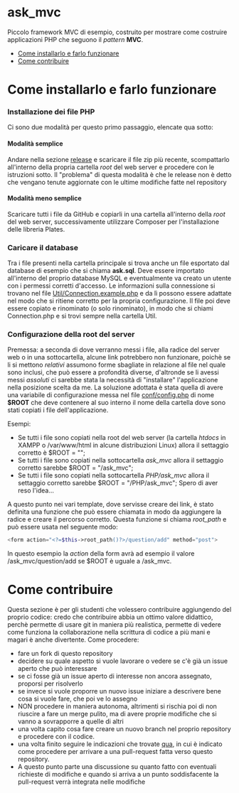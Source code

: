 # ask_mvc
Piccolo framework MVC di esempio, costruito per mostrare come costruire applicazioni PHP che seguono il *pattern* **MVC**.

- [Come installarlo e farlo funzionare](#come-installarlo-e-farlo-funzionare)
- [Come contribuire](#come-contribuire)

# Come installarlo e farlo funzionare
### Installazione dei file PHP
Ci sono due modalità per questo primo passaggio, elencate qua sotto:
#### Modalità semplice
Andare nella sezione [release](https://github.com/alessandro-bugatti/ask_mvc/releases) e scaricare il file zip più recente, scompattarlo all'interno della propria cartella *root* del web server e procedere con le istruzioni sotto. Il "problema" di questa modalità è che le release non è detto che vengano tenute aggiornate con le ultime modifiche fatte nel repository
#### Modalità meno semplice
Scaricare tutti i file da GitHub e copiarli in una cartella all'interno della *root* del web server, successivamente utilizzare Composer per l'installazione delle libreria Plates.

### Caricare il database
Tra i file presenti nella cartella principale si trova anche un file esportato dal database di esempio che si chiama **ask.sql**. Deve essere importato all'interno del proprio database MySQL e eventualmente va creato un utente con i permessi corretti d'accesso. Le informazioni sulla connessione si trovano nel file [Util/Connection.example.php](https://github.com/alessandro-bugatti/ask_mvc/blob/master/Util/Connection.example.php) e da lì possono essere adattate nel modo che si ritiene corretto per la propria configurazione. Il file poi deve essere copiato e rinominato (o solo rinominato), in modo che si chiami Connection.php e si trovi sempre nella cartella Util.

### Configurazione della root del server
Premessa: a seconda di dove verranno messi i file, alla radice del server web o in una sottocartella, alcune link potrebbero non funzionare, poichè se li si mettono *relativi* assumono forme sbagliate in relazione al file nel quale sono inclusi, che può essere a profondità diverse, d'altronde se li avessi messi *assoluti* ci sarebbe stata la necessità di "installare" l'applicazione nella posizione scelta da me. La soluzione adottata è stata quella di avere una variabile di configurazione messa nel file [conf/config.php](https://github.com/alessandro-bugatti/ask_mvc/blob/master/conf/config.php) di nome **$ROOT** che deve contenere al suo interno il nome della cartella dove sono stati copiati i file dell'applicazione.

Esempi:
* Se tutti i file sono copiati nella root del web server (la cartella *htdocs* in XAMPP o /var/www/html in alcune distribuzioni Linux) allora il settaggio corretto è $ROOT = "";
* Se tutti i file sono copiati nella sottocartella *ask_mvc* allora il settaggio corretto sarebbe $ROOT = "/ask_mvc";
* Se tutti i file sono copiati nella sottocartella *PHP/ask_mvc* allora il settaggio corretto sarebbe $ROOT = "/PHP/ask_mvc";
Spero di aver reso l'idea...

A  questo punto nei vari template, dove servisse creare dei link, è stato definita una funzione che può essere chiamata in modo da aggiungere la radice e creare il percorso corretto. Questa funzione si chiama *root_path* e può essere usata nel seguente modo:

```php
<form action="<?=$this->root_path()?>/question/add" method="post">
```

In questo esempio la *action* della form avrà ad esempio il valore /ask_mvc/question/add se $ROOT è uguale a /ask_mvc.

# Come contribuire
Questa sezione è per gli studenti che volessero contribuire aggiungendo del proprio codice: credo che contribuire abbia un ottimo valore didattico, perchè permette di usare git in maniera più realistica, permette di vedere come funziona la collaborazione nella scrittura di codice a più mani e magari è anche divertente.
Come procedere:
- fare un fork di questo repository
- decidere su quale aspetto si vuole lavorare o vedere se c'è già un issue aperto che può interessare
- se ci fosse già un issue aperto di interesse non ancora assegnato, proporsi per risolverlo
- se invece si vuole proporre un nuovo issue iniziare a descrivere bene cosa si vuole fare, che poi ve lo assegno
- NON procedere in maniera autonoma, altrimenti si rischia poi di non riuscire a fare un merge pulito, ma di avere proprie modifiche che si vanno a sovrapporre a quelle di altri
- una volta capito cosa fare creare un nuovo branch nel proprio repository e procedere con il codice.
- una volta finito seguire le indicazioni che trovate [qua](https://gist.github.com/Chaser324/ce0505fbed06b947d962), in cui è indicato come procedere per arrivare a una pull-request fatta verso questo repository.
- A questo punto parte una discussione su quanto fatto con eventuali richieste di modifiche e quando si arriva a un punto soddisfacente la pull-request verrà integrata nelle modifiche
